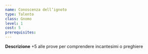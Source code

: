 ```yaml
---
name: Conoscenza dell’ignoto
type: Talento
class: Gnomo
level: 1
cost: 5
prerequisites: 
---
```


**Descrizione**
+5 alle prove per comprendere incantesimi o preghiere